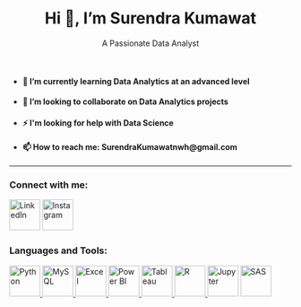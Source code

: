 <h1 align="center">Hi 👋, I’m Surendra Kumawat</h1>   
<p align="center">A Passionate Data Analyst</p><br>

- <h4>🌱 I’m currently learning Data Analytics at an advanced level </h4>
- <h4>💞️ I’m looking to collaborate on Data Analytics projects</h4>
- <h4>⚡ I'm looking for help with Data Science</h4>
- <h4>📫 How to reach me: SurendraKumawatnwh@gmail.com</h4>

---

### Connect with me:
<p >
  <a href="https://www.linkedin.com/in/surendra089/"><img src="https://img.icons8.com/color/48/000000/linkedin.png" alt="LinkedIn" width="55" height="55"></a>
  <a href="https://www.instagram.com/compile_clan/"><img src="https://img.icons8.com/color/48/000000/instagram-new.png" alt="Instagram" width="55" height="55"></a>
</p>

### Languages and Tools:
<p >
  <a href="https://www.python.org/"><img src="https://img.icons8.com/color/48/000000/python.png" alt="Python" width="55" height="55">
  <a href="https://www.mysql.com/"><img src="https://img.icons8.com/ios-filled/50/000000/mysql-logo.png" alt="MySQL" width="55" height="55">
  <a href="https://www.microsoft.com/en-in/microsoft-365/excel"><img src="https://img.icons8.com/color/48/000000/microsoft-excel-2019.png" alt="Excel" width="55" height="55">
  <a href="[https://www.r-project.org/](https://www.microsoft.com/en-us/power-platform/products/power-bi)"><img src="https://img.icons8.com/color/48/000000/power-bi.png" alt="Power BI" width="55" height="55">
  <a href="https://www.tableau.com/"><img src="https://img.icons8.com/color/48/000000/tableau-software.png" alt="Tableau" width="55" height="55">
  <a href="https://www.r-project.org/"><img src="https://img.icons8.com/ios-filled/50/000000/r.png" alt="R" width="55" height="55">
  <a href="https://jupyter.org/"><img src="https://img.icons8.com/ios-filled/50/000000/jupyter.png" alt="Jupyter" width="55" height="55"></a>
  <!-- SAS Icon -->
  <a href="https://www.sas.com/en_us/home.html"><img src="https://e-cens.com/wp-content/uploads/elementor/thumbs/google-data-studio-logo_e-cens_training-plbnc8lo3u3s8qo0m9ub5vp4x4t0yejfte7dzqk85g.png" alt="SAS" width="55" height="55"></a>
</p>


